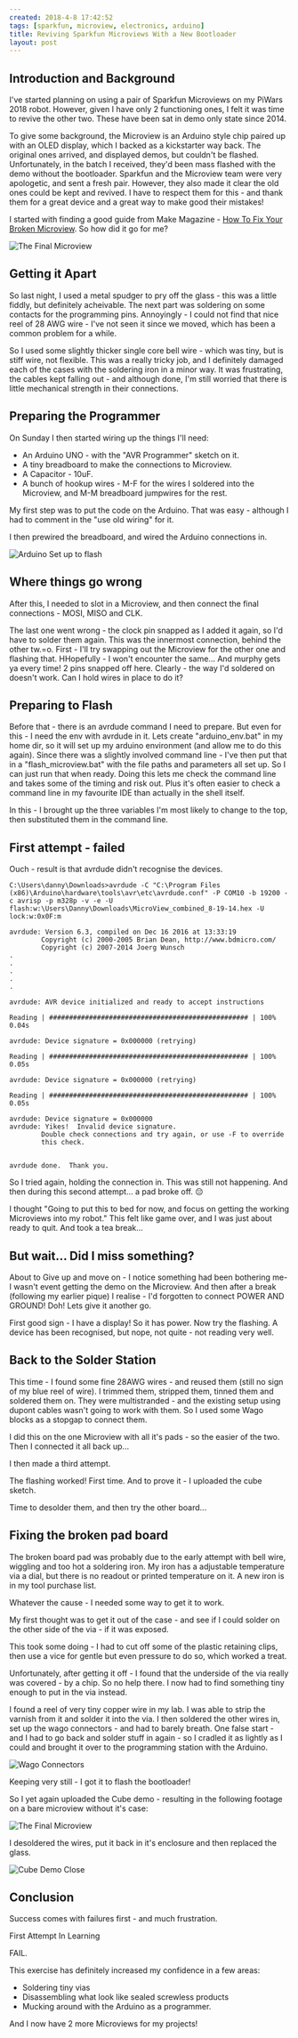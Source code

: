```yaml
---
created: 2018-4-8 17:42:52
tags: [sparkfun, microview, electronics, arduino]
title: Reviving Sparkfun Microviews With a New Bootloader
layout: post
---
```

## Introduction and Background

I've started planning on using a pair of Sparkfun Microviews on my PiWars 2018 robot. However, given I have only 2 functioning ones, I felt it was time to revive the other two. These have been sat in demo only state since 2014.

To give some background, the Microview is an Arduino style chip paired up with an OLED display, which I backed as a kickstarter way back. The original ones arrived, and displayed demos, but couldn't be flashed. Unfortunately, in the batch I received, they'd been mass flashed with the demo without the bootloader. Sparkfun and the Microview team were very apologetic, and sent a fresh pair. However, they also made it clear the old ones could be kept and revived. I have to respect them for this - and thank them for a great device and a great way to make good their mistakes!

I started with finding a good guide from Make Magazine  - [How To Fix Your Broken Microview](https://makezine.com/2014/08/21/how-to-fix-your-broken-microview/). So how did it go for me?

![The Final Microview](/galleries/2018-04-08-reviving-microbit/final-microview-loop.gif)

## Getting it Apart

So last night, I used a metal spudger to pry off the glass - this was a little fiddly, but definitely acheivable. The next part was soldering on some contacts for the programming pins. Annoyingly - I could not find that nice reel of 28 AWG wire - I've not seen it since we moved, which has been a common problem for a while.

So I used some slightly thicker single core bell wire - which was tiny, but is stiff wire, not flexible.
This was a really tricky job, and I definitely damaged each of the cases with the soldering iron in a minor way. It was frustrating, the cables kept falling out - and although done, I'm still worried that there is little mechanical strength in their connections.

## Preparing the Programmer

On Sunday I then started wiring up the things I'll need:

* An Arduino UNO - with the "AVR Programmer" sketch on it.
* A tiny breadboard to make the connections to Microview.
* A Capacitor - 10uF.
* A bunch of hookup wires - M-F for the wires I soldered into the Microview, and M-M breadboard jumpwires for the rest.

My first step was to put the code on the Arduino. That was easy - although I had to comment in the "use old wiring" for it.

I then prewired the breadboard, and wired the Arduino connections in.

![Arduino Set up to flash](/galleries/2018-04-08-reviving-microbit/arduino-set-up-to-flash.jpg)

## Where things go wrong

After this, I needed to slot in a Microview, and then connect the final connections - MOSI, MISO and CLK.

The last one went wrong - the clock pin snapped as I added it again, so I'd have to solder them again.  This was the innermost connection, behind the other tw.=o.
First - I'll try swapping out the Microview for the other one and flashing that. HHopefully - I won't encounter the same...
And murphy gets ya every time! 2 pins snapped off here.
Clearly - the way I'd soldered on doesn't work.
Can I hold wires in place to do it?

## Preparing to Flash

Before that - there is an avrdude command I need to prepare.
But even for this - I need the env with avrdude in it. Lets create "arduino_env.bat" in my home dir, so it will set up my arduino environment (and allow me to do this again).
Since there was a slightly involved command line - I've then put that in a "flash_microview.bat" with the file paths and parameters all set up. So I can just run that when ready. Doing this lets me check the command line and takes some of the timing and risk out.
Plus it's often easier to check a command line in my favourite IDE  than actually in the shell itself.

In this - I brought up the three variables I'm most likely to change to the top, then substituted them in the command line.

## First attempt - failed

Ouch - result is that avrdude didn't recognise the devices.


    C:\Users\danny\Downloads>avrdude -C "C:\Program Files (x86)\Arduino\hardware\tools\avr\etc\avrdude.conf" -P COM10 -b 19200 -c avrisp -p m328p -v -e -U flash:w:\Users\Danny\Downloads\MicroView_combined_8-19-14.hex -U lock:w:0x0F:m
    
    avrdude: Version 6.3, compiled on Dec 16 2016 at 13:33:19
            Copyright (c) 2000-2005 Brian Dean, http://www.bdmicro.com/
            Copyright (c) 2007-2014 Joerg Wunsch
    .
    .
    .
    .
    .

    avrdude: AVR device initialized and ready to accept instructions

    Reading | ################################################## | 100% 0.04s

    avrdude: Device signature = 0x000000 (retrying)

    Reading | ################################################## | 100% 0.05s

    avrdude: Device signature = 0x000000 (retrying)

    Reading | ################################################## | 100% 0.05s

    avrdude: Device signature = 0x000000
    avrdude: Yikes!  Invalid device signature.
            Double check connections and try again, or use -F to override
            this check.


    avrdude done.  Thank you.

So I tried again, holding the connection in. This was still not happening.
And then during this second attempt... a pad broke off. 😔

I thought "Going to put this to bed for now, and focus on getting the working Microviews into my robot."
This felt like game over, and I was just about ready to quit. And took a tea break...

## But wait... Did I miss something?

About to Give up and move on - I notice something had been bothering me- I wasn't event getting the demo on the Microview. And then after a break (following my earlier pique) I realise - I'd forgotten to connect POWER AND GROUND! Doh!
Lets give it another go.

First good sign - I have a display! So it has power.
Now try the flashing. A device has been recognised, but nope, not quite - not reading very well.

## Back to the Solder Station

This time - I found some fine 28AWG wires - and reused them (still no sign of my blue reel of wire). I trimmed them, stripped them, tinned them and soldered them on. They were multistranded - and the existing setup using dupont cables wasn't going to work with them. So I used some Wago blocks as a stopgap to connect them.

I did this on the one Microview with all it's pads - so the easier of the two. Then I connected it all back up...

I then made a third attempt.

The flashing worked! First time. And to prove it - I uploaded the cube sketch.

Time to desolder them, and then try the other board...

## Fixing the broken pad board

The broken board pad was probably due to the early attempt with bell wire, wiggling and too hot a soldering iron.  My iron has a adjustable temperature via a dial, but there is no readout or printed temperature on it. A new iron is in my tool purchase list.

Whatever the cause - I needed some way to get it to work.

My first thought was to get it out of the case - and see if I could solder on the other side of the via - if it was exposed.

This took some doing - I had to cut off some of the plastic retaining clips, then use a vice for gentle but even pressure to do so, which worked a treat.

Unfortunately, after getting it off - I found that the underside of the via really was covered - by a chip. So no help there. I now had to find something tiny enough to put in the via instead.

I found a reel of very tiny copper wire in my lab. I was able to strip the varnish from it and solder it into the via. I then soldered the other wires in, set up the wago connectors - and had to barely breath. One false start - and I had to go back and solder stuff in again - so I cradled it as lightly as I could and brought it over to the programming station with the Arduino.

![Wago Connectors](/galleries/2018-04-08-reviving-microbit/wago-connectors.jpg)

Keeping very still - I got it to flash the bootloader!

So I yet again uploaded the Cube demo - resulting in the following footage on a bare microview without it's case:

![The Final Microview](/galleries/2018-04-08-reviving-microbit/final-microview-loop.gif)

I desoldered the wires, put it back in it's enclosure and then replaced the glass.

![Cube Demo Close](/galleries/2018-04-08-reviving-microbit/cube-demo.jpg)

## Conclusion

Success comes with failures first - and much frustration.

First
Attempt
In
Learning

FAIL.

This exercise has definitely increased my confidence in a few areas:

* Soldering tiny vias
* Disassembling what look like sealed screwless products
* Mucking around with the Arduino as a programmer.

And I now have 2 more Microviews for my projects!